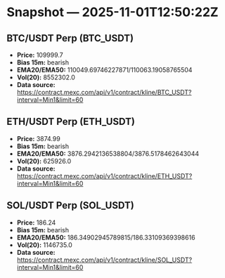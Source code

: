 # Snapshot — 2025-11-01T12:50:22Z

## BTC/USDT Perp (BTC_USDT)
- **Price:** 109999.7
- **Bias 15m:** bearish
- **EMA20/EMA50:** 110049.69746227871/110063.19058765504
- **Vol(20):** 8552302.0
- **Data source:** https://contract.mexc.com/api/v1/contract/kline/BTC_USDT?interval=Min1&limit=60

## ETH/USDT Perp (ETH_USDT)
- **Price:** 3874.99
- **Bias 15m:** bearish
- **EMA20/EMA50:** 3876.2942136538804/3876.5178462643044
- **Vol(20):** 625926.0
- **Data source:** https://contract.mexc.com/api/v1/contract/kline/ETH_USDT?interval=Min1&limit=60

## SOL/USDT Perp (SOL_USDT)
- **Price:** 186.24
- **Bias 15m:** bearish
- **EMA20/EMA50:** 186.34902945789815/186.33109369398616
- **Vol(20):** 1146735.0
- **Data source:** https://contract.mexc.com/api/v1/contract/kline/SOL_USDT?interval=Min1&limit=60
